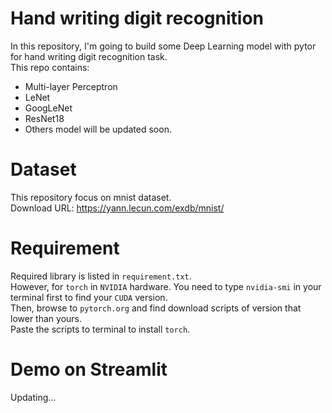 # Hand writing digit recognition  
In this repository, I'm going to build some Deep Learning model with pytor for hand writing digit recognition task.  
This repo contains:  
- Multi-layer Perceptron  
- LeNet  
- GoogLeNet  
- ResNet18  
- Others model will be updated soon.  

# Dataset  
This repository focus on mnist dataset.  
Download URL:  https://yann.lecun.com/exdb/mnist/  

# Requirement  
Required library is listed in `requirement.txt`.  
However, for `torch` in `NVIDIA` hardware. You need to type `nvidia-smi` in your terminal first to find your `CUDA` version.  
Then, browse to `pytorch.org` and find download scripts of version that lower than yours.  
Paste the scripts to terminal to install `torch`.  

# Demo on Streamlit    
Updating...
